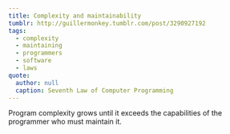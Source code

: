 ```yaml
---
title: Complexity and maintainability
tumblr: http://guillermonkey.tumblr.com/post/3290927192
tags:
  - complexity
  - maintaining
  - programmers
  - software
  - laws
quote:
  author: null
  caption: Seventh Law of Computer Programming
---
```


Program complexity grows until it exceeds the capabilities of the programmer who must maintain it.
